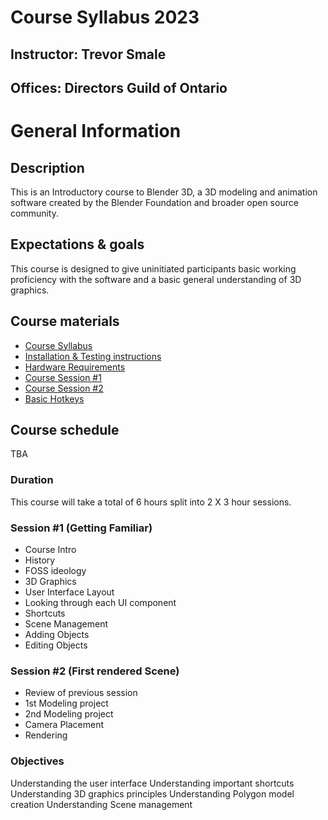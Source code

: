 # Course Syllabus 2023

## Instructor: Trevor Smale
## Offices: Directors Guild of Ontario

# General Information

## Description

This is an Introductory course to Blender 3D, a 3D modeling and animation software created by the Blender Foundation and broader open source community. 

## Expectations & goals

This course is designed to give uninitiated participants basic working proficiency with the software and a basic general understanding of 3D graphics. 

## Course materials

* [Course Syllabus](Syllabus_23.MD)
* [Installation & Testing instructions](Install_and_Test.MD)
* [Hardware Requirements](Hardware_requirements.MD)
* [Course Session #1](Session1.MD)
* [Course Session #2](Session2.MD)
* [Basic Hotkeys](Shortcuts.MD)

## Course schedule

TBA

### Duration

This course will take a total of 6 hours split into 2 X 3 hour sessions.

### Session #1 (Getting Familiar)

* Course Intro
* History
* FOSS ideology
* 3D Graphics
* User Interface Layout
* Looking through each UI component
* Shortcuts
* Scene Management
* Adding Objects
* Editing Objects

### Session #2 (First rendered Scene)

* Review of previous session
* 1st Modeling project 
* 2nd Modeling project
* Camera Placement
* Rendering

### Objectives

Understanding the user interface
Understanding important shortcuts
Understanding 3D graphics principles
Understanding Polygon model creation
Understanding Scene management



